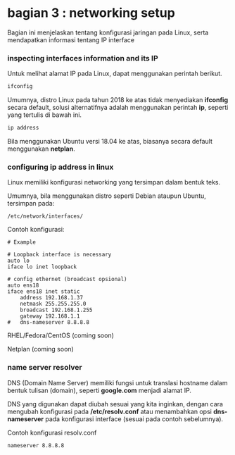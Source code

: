 # bagian 3 : networking setup

Bagian ini menjelaskan tentang konfigurasi jaringan pada Linux, serta mendapatkan informasi tentang IP interface


### inspecting interfaces information and its IP

Untuk melihat alamat IP pada Linux, dapat menggunakan perintah berikut.

```bash
ifconfig
```

Umumnya, distro Linux pada tahun 2018 ke atas tidak menyediakan **ifconfig** secara default, solusi alternatifnya adalah menggunakan perintah **ip**, seperti yang tertulis di bawah ini.

```bash
ip address
```

Bila menggunakan Ubuntu versi 18.04 ke atas, biasanya secara default menggunakan **netplan**.



### configuring ip address in linux

Linux memiliki konfigurasi networking yang tersimpan dalam bentuk teks.

Umumnya, bila menggunakan distro seperti Debian ataupun Ubuntu, tersimpan pada:

```
/etc/network/interfaces/
```

Contoh konfigurasi:

```
# Example

# Loopback interface is necessary
auto lo
iface lo inet loopback

# config ethernet (broadcast opsional)
auto ens18
iface ens18 inet static
    address 192.168.1.37
    netmask 255.255.255.0
    broadcast 192.168.1.255
    gateway 192.168.1.1
#   dns-nameserver 8.8.8.8

```

RHEL/Fedora/CentOS (coming soon)

Netplan (coming soon)

### name server resolver

DNS (Domain Name Server) memiliki fungsi untuk translasi hostname dalam bentuk tulisan (domain), seperti **google.com** menjadi alamat IP.

DNS yang digunakan dapat diubah sesuai yang kita inginkan, dengan cara mengubah konfigurasi pada **/etc/resolv.conf** atau menambahkan opsi **dns-nameserver** pada konfigurasi interface (sesuai pada contoh sebelumnya).

Contoh konfigurasi resolv.conf

```
nameserver 8.8.8.8
```

